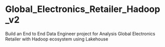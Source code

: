# Global_Electronics_Retailer_Hadoop_v2
Build an End to End Data Engineer project for Analysis Global Electronics Retailer with Hadoop ecosystem using Lakehouse
